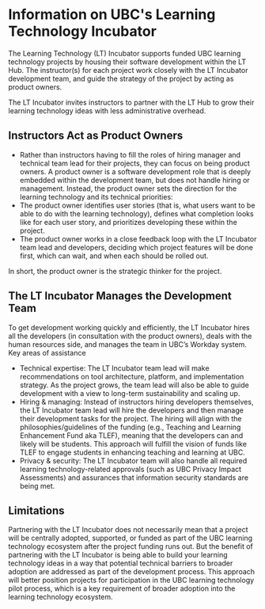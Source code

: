 # Information on UBC's Learning Technology Incubator

The Learning Technology (LT) Incubator supports funded UBC learning technology projects by housing their software development within the LT Hub. The instructor(s) for each project work closely with the LT Incubator development team, and guide the strategy of the project by acting as product owners.

The LT Incubator invites instructors to partner with the LT Hub to grow their learning technology ideas with less administrative overhead.

## Instructors Act as Product Owners

-   Rather than instructors having to fill the roles of hiring manager and technical team lead for their projects, they can focus on being product owners. A product owner is a software development role that is deeply embedded within the development team, but does not handle hiring or management. Instead, the product owner sets the direction for the learning technology and its technical priorities:
-   The product owner identifies user stories (that is, what users want to be able to do with the learning technology), defines what completion looks like for each user story, and prioritizes developing these within the project.
-   The product owner works in a close feedback loop with the LT Incubator team lead and developers, deciding which project features will be done first, which can wait, and when each should be rolled out.

In short, the product owner is the strategic thinker for the project.

## The LT Incubator Manages the Development Team

To get development working quickly and efficiently, the LT Incubator hires all the developers (in consultation with the product owners), deals with the human resources side, and manages the team in UBC’s Workday system.
Key areas of assistance

-   Technical expertise: The LT Incubator team lead will make recommendations on tool architecture, platform, and implementation strategy. As the project grows, the team lead will also be able to guide development with a view to long-term sustainability and scaling up.
-   Hiring & managing: Instead of instructors hiring developers themselves, the LT Incubator team lead will hire the developers and then manage their development tasks for the project. The hiring will align with the philosophies/guidelines of the funding (e.g., Teaching and Learning Enhancement Fund aka TLEF), meaning that the developers can and likely will be students. This approach will fulfill the vision of funds like TLEF to engage students in enhancing teaching and learning at UBC.
-   Privacy & security: The LT Incubator team will also handle all required learning technology-related approvals (such as UBC Privacy Impact Assessments) and assurances that information security standards are being met.

## Limitations

Partnering with the LT Incubator does not necessarily mean that a project will be centrally adopted, supported, or funded as part of the UBC learning technology ecosystem after the project funding runs out. But the benefit of partnering with the LT Incubator is being able to build your learning technology ideas in a way that potential technical barriers to broader adoption are addressed as part of the development process. This approach will better position projects for participation in the UBC learning technology pilot process, which is a key requirement of broader adoption into the learning technology ecosystem.

